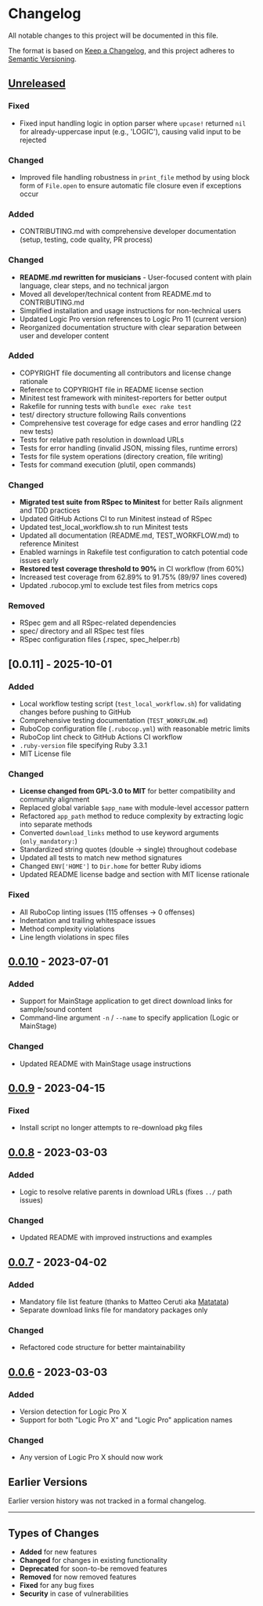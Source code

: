 # Changelog

All notable changes to this project will be documented in this file.

The format is based on [Keep a Changelog](https://keepachangelog.com/en/1.0.0/),
and this project adheres to [Semantic Versioning](https://semver.org/spec/v2.0.0.html).

## [Unreleased]

### Fixed
- Fixed input handling logic in option parser where `upcase!` returned `nil` for already-uppercase input (e.g., 'LOGIC'), causing valid input to be rejected

### Changed
- Improved file handling robustness in `print_file` method by using block form of `File.open` to ensure automatic file closure even if exceptions occur

### Added
- CONTRIBUTING.md with comprehensive developer documentation (setup, testing, code quality, PR process)

### Changed
- **README.md rewritten for musicians** - User-focused content with plain language, clear steps, and no technical jargon
- Moved all developer/technical content from README.md to CONTRIBUTING.md
- Simplified installation and usage instructions for non-technical users
- Updated Logic Pro version references to Logic Pro 11 (current version)
- Reorganized documentation structure with clear separation between user and developer content

### Added
- COPYRIGHT file documenting all contributors and license change rationale
- Reference to COPYRIGHT file in README license section
- Minitest test framework with minitest-reporters for better output
- Rakefile for running tests with `bundle exec rake test`
- test/ directory structure following Rails conventions
- Comprehensive test coverage for edge cases and error handling (22 new tests)
- Tests for relative path resolution in download URLs
- Tests for error handling (invalid JSON, missing files, runtime errors)
- Tests for file system operations (directory creation, file writing)
- Tests for command execution (plutil, open commands)

### Changed
- **Migrated test suite from RSpec to Minitest** for better Rails alignment and TDD practices
- Updated GitHub Actions CI to run Minitest instead of RSpec
- Updated test_local_workflow.sh to run Minitest tests
- Updated all documentation (README.md, TEST_WORKFLOW.md) to reference Minitest
- Enabled warnings in Rakefile test configuration to catch potential code issues early
- **Restored test coverage threshold to 90%** in CI workflow (from 60%)
- Increased test coverage from 62.89% to 91.75% (89/97 lines covered)
- Updated .rubocop.yml to exclude test files from metrics cops

### Removed
- RSpec gem and all RSpec-related dependencies
- spec/ directory and all RSpec test files
- RSpec configuration files (.rspec, spec_helper.rb)

## [0.0.11] - 2025-10-01

### Added
- Local workflow testing script (`test_local_workflow.sh`) for validating changes before pushing to GitHub
- Comprehensive testing documentation (`TEST_WORKFLOW.md`)
- RuboCop configuration file (`.rubocop.yml`) with reasonable metric limits
- RuboCop lint check to GitHub Actions CI workflow
- `.ruby-version` file specifying Ruby 3.3.1
- MIT License file

### Changed
- **License changed from GPL-3.0 to MIT** for better compatibility and community alignment
- Replaced global variable `$app_name` with module-level accessor pattern
- Refactored `app_path` method to reduce complexity by extracting logic into separate methods
- Converted `download_links` method to use keyword arguments (`only_mandatory:`)
- Standardized string quotes (double → single) throughout codebase
- Updated all tests to match new method signatures
- Changed `ENV['HOME']` to `Dir.home` for better Ruby idioms
- Updated README license badge and section with MIT license rationale

### Fixed
- All RuboCop linting issues (115 offenses → 0 offenses)
- Indentation and trailing whitespace issues
- Method complexity violations
- Line length violations in spec files

## [0.0.10] - 2023-07-01

### Added
- Support for MainStage application to get direct download links for sample/sound content
- Command-line argument `-n` / `--name` to specify application (Logic or MainStage)

### Changed
- Updated README with MainStage usage instructions

## [0.0.9] - 2023-04-15

### Fixed
- Install script no longer attempts to re-download pkg files

## [0.0.8] - 2023-03-03

### Added
- Logic to resolve relative parents in download URLs (fixes `../` path issues)

### Changed
- Updated README with improved instructions and examples

## [0.0.7] - 2023-04-02

### Added
- Mandatory file list feature (thanks to Matteo Ceruti aka [Matatata](https://github.com/matatata))
- Separate download links file for mandatory packages only

### Changed
- Refactored code structure for better maintainability

## [0.0.6] - 2023-03-03

### Added
- Version detection for Logic Pro X
- Support for both "Logic Pro X" and "Logic Pro" application names

### Changed
- Any version of Logic Pro X should now work

## Earlier Versions

Earlier version history was not tracked in a formal changelog.

---

## Types of Changes

- **Added** for new features
- **Changed** for changes in existing functionality
- **Deprecated** for soon-to-be removed features
- **Removed** for now removed features
- **Fixed** for any bug fixes
- **Security** in case of vulnerabilities

[Unreleased]: https://github.com/davidteren/lpx_links/compare/v0.0.10...HEAD
[0.0.10]: https://github.com/davidteren/lpx_links/compare/v0.0.9...v0.0.10
[0.0.9]: https://github.com/davidteren/lpx_links/compare/v0.0.8...v0.0.9
[0.0.8]: https://github.com/davidteren/lpx_links/compare/v0.0.7...v0.0.8
[0.0.7]: https://github.com/davidteren/lpx_links/compare/v0.0.6...v0.0.7
[0.0.6]: https://github.com/davidteren/lpx_links/releases/tag/v0.0.6

